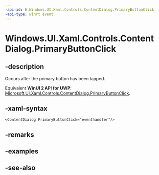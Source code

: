 ```yaml
---
-api-id: E:Windows.UI.Xaml.Controls.ContentDialog.PrimaryButtonClick
-api-type: winrt event
---
```


<!-- Event syntax
public event Windows.Foundation.TypedEventHandler PrimaryButtonClick<Windows.UI.Xaml.Controls.ContentDialog,  Windows.UI.Xaml.Controls.ContentDialogButtonClickEventArgs>
-->

# Windows.UI.Xaml.Controls.ContentDialog.PrimaryButtonClick

## -description
Occurs after the primary button has been tapped.

Equivalent **WinUI 2 API for UWP**: [Microsoft.UI.Xaml.Controls.ContentDialog.PrimaryButtonClick](/windows/winui/api/microsoft.ui.xaml.controls.contentdialog.primarybuttonclick).

## -xaml-syntax
```xaml
<ContentDialog PrimaryButtonClick="eventhandler"/>
```


## -remarks

## -examples

## -see-also

